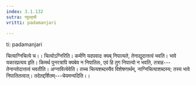 ```yaml
---
index: 3.1.132
sutra: ण्वुल्तृचौ
vritti: padamanjari

---
```

ti:  padamanjari

चित्याग्निचित्ये च।। चित्योऽग्निरिति। कर्मणि यदपवादः क्यब् निपात्यते, तेनाद्युदात्तत्वं भवति। भावे यकारप्रत्यय इति। किमर्थ पुनरत्रापि क्यबेव न निपातितः, एवं हि तुग निपात्यो न भवति, तत्राह---तेनान्तोदात्तत्वं भवतीति। अग्नावित्येवेति। तच्च चित्यशब्दस्यैव विशेषणार्थम्, नाग्निचित्याशब्दस्य; तस्य भावे निपातितत्वात्। तदेतद्दर्शितम्---चेयमन्यदिति।।